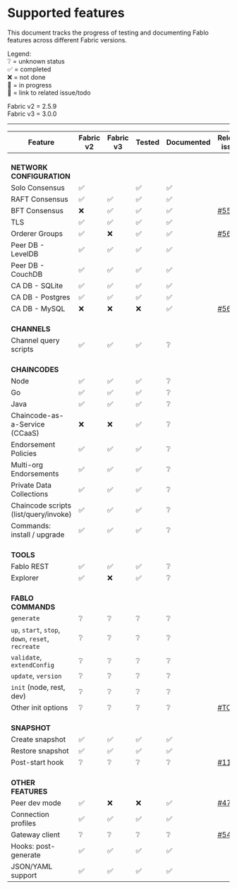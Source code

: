 # Supported features

This document tracks the progress of testing and documenting Fablo features across different Fabric versions.

Legend:  
❔ = unknown status <br>
✅ = completed  
❌ = not done  
🔄 = in progress  
🔗 = link to related issue/todo

Fabric v2 = 2.5.9  
Fabric v3 = 3.0.0  

---

| Feature                                | Fabric v2 | Fabric v3 | Tested | Documented | Relevant issues                              |
|----------------------------------------|-----------|-----------|--------|-------------|-------------------------------------------|
| <br>**NETWORK CONFIGURATION**          |           |           |        |             |                                           |
| Solo Consensus                         | ✅        |           | ✅     | ✅          |                                           |
| RAFT Consensus                         | ✅        | ✅        | ✅     | ✅          |                                           |
| BFT Consensus                          | ❌        | ✅        | ✅     | ✅          | [#559](https://github.com/hyperledger-labs/fablo/issues/559) |
| TLS                                    | ✅        | ✅        | ✅     | ✅          |                                           |
| Orderer Groups                         | ✅        | ❌        | ✅     | ✅          | [#560](https://github.com/hyperledger-labs/fablo/issues/560) |
| Peer DB - LevelDB                      | ✅        | ✅        | ✅     | ✅          |                                           |
| Peer DB - CouchDB                      | ✅        | ✅        | ✅     | ✅          |                                           |
| CA DB - SQLite                         | ✅        | ✅        | ✅     | ✅          |                                           |
| CA DB - Postgres                       | ✅        | ✅        | ✅     | ✅          |                                           |
| CA DB - MySQL                          | ❌        | ❌        | ❌     | ✅          | [#561](https://github.com/hyperledger-labs/fablo/issues/561) |
| <br>**CHANNELS**                       |           |           |        |             |                                           |
| Channel query scripts                  | ✅        | ✅        | ✅     | ❔          |                                           |
| <br>**CHAINCODES**                     |           |           |        |             |                                           |
| Node                                   | ✅        | ✅        | ✅     | ❔          |                                           |
| Go                                     | ✅        | ✅        | ✅     | ❔          |                                           |
| Java                                   | ✅        | ✅        | ✅     | ❔          |                                           |
| Chaincode-as-a-Service (CCaaS)         | ❌        | ❌        | ✅     | ❔          |                                           |
| Endorsement Policies                   | ✅        | ✅        | ✅     | ❔          |                                           |
| Multi-org Endorsements                 | ✅        | ✅        | ✅     | ❔          |                                           |
| Private Data Collections               | ✅        | ✅        | ✅     | ❔          |                                           |
| Chaincode scripts (list/query/invoke)  | ✅        | ✅        | ✅     | ❔          |                                           |
| Commands: install / upgrade            | ✅        | ✅        | ✅     | ❔          |                                           |
| <br>**TOOLS**                          |           |           |        |             |                                           |
| Fablo REST                             | ✅        | ✅        | ✅     | ❔          |                                           |
| Explorer                               | ✅        | ❌        | ✅     | ❔          |                                           |
| <br>**FABLO COMMANDS**                 |           |           |        |             |                                           |
| `generate`                             | ❔        | ❔        | ❔     | ❔          |                                           |
| `up`, `start`, `stop`, `down`, `reset`, `recreate` | ❔ | ❔   | ❔     | ❔          |                                           |
| `validate`, `extendConfig`             | ❔        | ❔        | ❔     | ❔          |                                           |
| `update`, `version`                    | ❔        | ❔        | ❔     | ❔          |                                           |
| `init` (node, rest, dev)               | ❔        | ❔        | ❔     | ❔          |                                           |
| Other init options                     | ❔        | ❔        | ❔     | ❔          | [#TODO](#)                                |
| <br>**SNAPSHOT**                       |           |           |        |             |                                           |
| Create snapshot                        | ✅        | ✅        | ✅     | ✅          |                                           |
| Restore snapshot                       | ✅        | ✅        | ✅     | ✅          |                                           |
| Post-start hook                        | ❔        | ❔        | ❔     | ❔          | [#111](https://github.com/hyperledger-labs/fablo/issues/111) |
| <br>**OTHER FEATURES**                 |           |           |        |             |                                           |
| Peer dev mode                          | ✅        | ❌        | ❌     | ✅          | [#472](https://github.com/hyperledger-labs/fablo/issues/472) |
| Connection profiles                    | ✅        | ✅        | ✅     | ✅          |                                           |
| Gateway client                         | ❔        | ❔        | ❔     | ❔          | [#544](https://github.com/hyperledger-labs/fablo/pull/544) |
| Hooks: post-generate                   | ✅        | ✅        | ✅     | ✅          |                                           |
| JSON/YAML support                      | ✅        | ✅        | ✅     | ✅          |                                           |